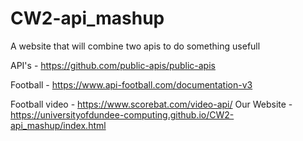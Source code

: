 # CW2-api_mashup
A website that will combine two apis to do something usefull

API's - https://github.com/public-apis/public-apis


Football - https://www.api-football.com/documentation-v3

Football video - https://www.scorebat.com/video-api/
Our Website - https://universityofdundee-computing.github.io/CW2-api_mashup/index.html
